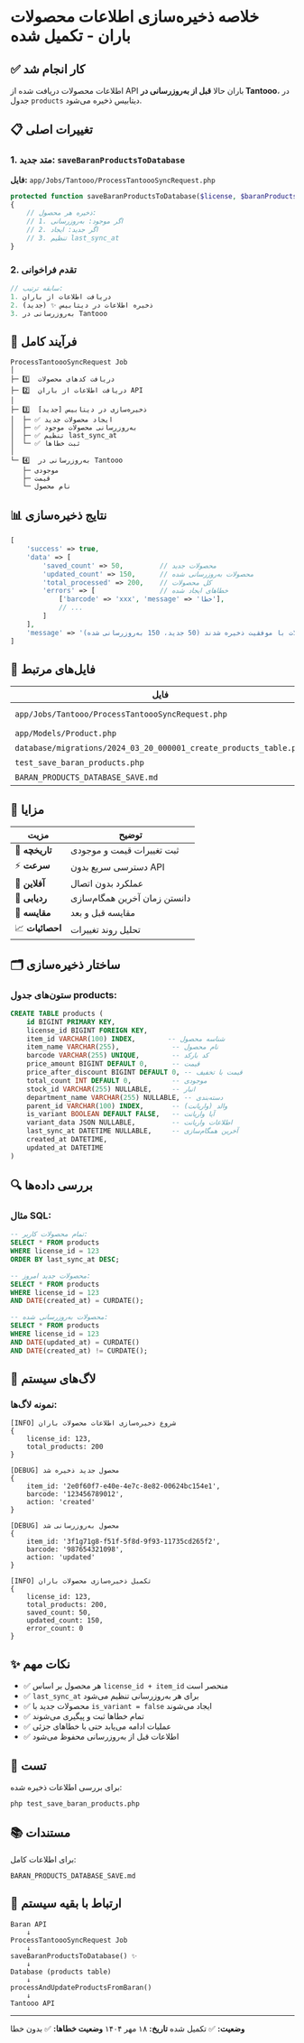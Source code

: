 # خلاصه ذخیره‌سازی اطلاعات محصولات باران - تکمیل شده

## ✅ کار انجام شد

اطلاعات محصولات دریافت شده از API باران حالا **قبل از به‌روزرسانی در Tantooo**، در جدول `products` دیتابیس ذخیره می‌شود.

## 📋 تغییرات اصلی

### 1. متد جدید: `saveBaranProductsToDatabase`

**فایل:** `app/Jobs/Tantooo/ProcessTantoooSyncRequest.php`

```php
protected function saveBaranProductsToDatabase($license, $baranProducts)
{
    // ذخیره هر محصول:
    // 1. اگر موجود: به‌روزرسانی
    // 2. اگر جدید: ایجاد
    // 3. تنظیم last_sync_at
}
```

### 2. تقدم فراخوانی

```php
// سابقه ترتیب:
1. دریافت اطلاعات از باران
2. ذخیره اطلاعات در دیتابیس ✨ (جدید)
3. به‌روزرسانی در Tantooo
```

## 🔄 فرآیند کامل

```
ProcessTantoooSyncRequest Job
│
├─ 1️⃣  دریافت کدهای محصولات
├─ 2️⃣  دریافت اطلاعات از باران API
│
├─ 3️⃣  ذخیره‌سازی در دیتابیس [جدید]
│  ├─ ✅ ایجاد محصولات جدید
│  ├─ ✅ به‌روزرسانی محصولات موجود
│  ├─ ✅ تنظیم last_sync_at
│  └─ ✅ ثبت خطاها
│
└─ 4️⃣  به‌روزرسانی در Tantooo
   ├─ موجودی
   ├─ قیمت
   └─ نام محصول
```

## 📊 نتایج ذخیره‌سازی

```php
[
    'success' => true,
    'data' => [
        'saved_count' => 50,         // محصولات جدید
        'updated_count' => 150,      // محصولات به‌روزرسانی شده
        'total_processed' => 200,    // کل محصولات
        'errors' => [                // خطاهای ایجاد شده
            ['barcode' => 'xxx', 'message' => 'خطا'],
            // ...
        ]
    ],
    'message' => 'محصولات با موفقیت ذخیره شدند (50 جدید، 150 به‌روزرسانی شده)'
]
```

## 📁 فایل‌های مرتبط

| فایل | نوع | توضیح |
|------|------|-------|
| `app/Jobs/Tantooo/ProcessTantoooSyncRequest.php` | اصلاح | متد جدید `saveBaranProductsToDatabase` |
| `app/Models/Product.php` | (موجود) | مدل محصول |
| `database/migrations/2024_03_20_000001_create_products_table.php` | (موجود) | ساختار جدول products |
| `test_save_baran_products.php` | تست | تست ذخیره‌سازی |
| `BARAN_PRODUCTS_DATABASE_SAVE.md` | مستندات | مستندات کامل |

## 🎯 مزایا

| مزیت | توضیح |
|------|-------|
| 📜 **تاریخچه** | ثبت تغییرات قیمت و موجودی |
| ⚡ **سرعت** | دسترسی سریع بدون API |
| 🔌 **آفلاین** | عملکرد بدون اتصال |
| 📍 **ردیابی** | دانستن زمان آخرین همگام‌سازی |
| 🔀 **مقایسه** | مقایسه قبل و بعد |
| 📈 **احصائیات** | تحلیل روند تغییرات |

## 🗂️ ساختار ذخیره‌سازی

### ستون‌های جدول products:

```sql
CREATE TABLE products (
    id BIGINT PRIMARY KEY,
    license_id BIGINT FOREIGN KEY,
    item_id VARCHAR(100) INDEX,        -- شناسه محصول
    item_name VARCHAR(255),             -- نام محصول
    barcode VARCHAR(255) UNIQUE,        -- کد بارکد
    price_amount BIGINT DEFAULT 0,      -- قیمت
    price_after_discount BIGINT DEFAULT 0, -- قیمت با تخفیف
    total_count INT DEFAULT 0,          -- موجودی
    stock_id VARCHAR(255) NULLABLE,     -- انبار
    department_name VARCHAR(255) NULLABLE, -- دسته‌بندی
    parent_id VARCHAR(100) INDEX,       -- والد (واریانت)
    is_variant BOOLEAN DEFAULT FALSE,   -- آیا واریانت
    variant_data JSON NULLABLE,         -- اطلاعات واریانت
    last_sync_at DATETIME NULLABLE,     -- آخرین همگام‌سازی
    created_at DATETIME,
    updated_at DATETIME
)
```

## 🔍 بررسی داده‌ها

### مثال SQL:
```sql
-- تمام محصولات کاربر:
SELECT * FROM products 
WHERE license_id = 123 
ORDER BY last_sync_at DESC;

-- محصولات جدید امروز:
SELECT * FROM products 
WHERE license_id = 123 
AND DATE(created_at) = CURDATE();

-- محصولات به‌روزرسانی شده:
SELECT * FROM products 
WHERE license_id = 123 
AND DATE(updated_at) = CURDATE()
AND DATE(created_at) != CURDATE();
```

## 📝 لاگ‌های سیستم

### نمونه لاگ‌ها:

```
[INFO] شروع ذخیره‌سازی اطلاعات محصولات باران
{
    license_id: 123,
    total_products: 200
}

[DEBUG] محصول جدید ذخیره شد
{
    item_id: '2e0f60f7-e40e-4e7c-8e82-00624bc154e1',
    barcode: '123456789012',
    action: 'created'
}

[DEBUG] محصول به‌روزرسانی شد
{
    item_id: '3f1g71g8-f51f-5f8d-9f93-11735cd265f2',
    barcode: '987654321098',
    action: 'updated'
}

[INFO] تکمیل ذخیره‌سازی محصولات باران
{
    license_id: 123,
    total_products: 200,
    saved_count: 50,
    updated_count: 150,
    error_count: 0
}
```

## ✨ نکات مهم

- ✅ هر محصول بر اساس `license_id + item_id` منحصر است
- ✅ `last_sync_at` برای هر به‌روزرسانی تنظیم می‌شود
- ✅ محصولات جدید با `is_variant = false` ایجاد می‌شوند
- ✅ تمام خطاها ثبت و پیگیری می‌شوند
- ✅ عملیات ادامه می‌یابد حتی با خطاهای جزئی
- ✅ اطلاعات قبل از به‌روزرسانی محفوظ می‌شود

## 🧪 تست

برای بررسی اطلاعات ذخیره شده:

```bash
php test_save_baran_products.php
```

## 📚 مستندات

برای اطلاعات کامل:

```
BARAN_PRODUCTS_DATABASE_SAVE.md
```

## 🔗 ارتباط با بقیه سیستم

```
Baran API
    ↓
ProcessTantoooSyncRequest Job
    ↓
saveBaranProductsToDatabase() ✨
    ↓
Database (products table)
    ↓
processAndUpdateProductsFromBaran()
    ↓
Tantooo API
```

---

**وضعیت:** ✅ تکمیل شده
**تاریخ:** ۱۸ مهر ۱۴۰۴
**وضعیت خطاها:** ✅ بدون خطا
